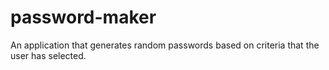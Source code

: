 # password-maker
An application that generates random passwords based on criteria that the user has selected.
